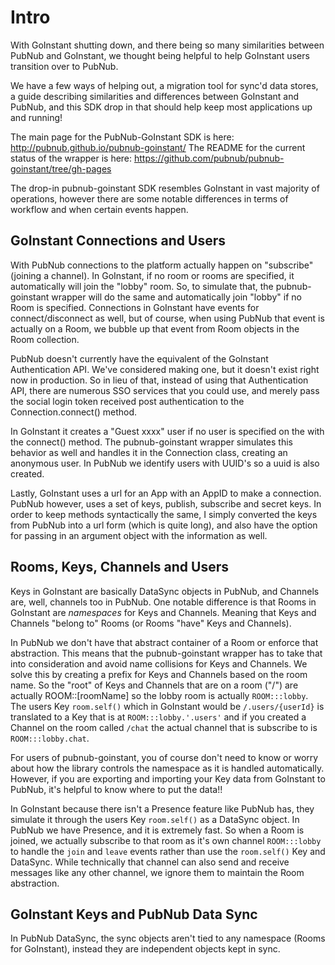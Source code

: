 # Intro 

With GoInstant shutting down, and there being so many similarities between PubNub and GoInstant, 
we thought being helpful to help GoInstant users transition over to PubNub.

We have a few ways of helping out, a migration tool for sync'd data stores, a guide describing
similarities and differences between GoInstant and PubNub, 
and this SDK drop in that should help keep most applications up and running!

The main page for the PubNub-GoInstant SDK is here: http://pubnub.github.io/pubnub-goinstant/
The README for the current status of the wrapper is here: https://github.com/pubnub/pubnub-goinstant/tree/gh-pages

The drop-in pubnub-goinstant SDK resembles GoInstant in vast majority of operations, however there are some notable differences in terms of workflow and when certain events happen.

## GoInstant Connections and Users

With PubNub connections to the platform actually happen on "subscribe" (joining a channel). In GoInstant, if no room or rooms are specified, it automatically will join the "lobby" room. So, to simulate that, the pubnub-goinstant wrapper will do the same and automatically join "lobby" if no Room is specified. Connections in GoInstant have events for connect/disconnect as well, but of course, when using PubNub that event is actually on a Room, we bubble up that event from Room objects in the Room collection.

PubNub doesn't currently have the equivalent of the GoInstant Authentication API. We've considered making one, but it doesn't exist right now in production. So in lieu of that, instead of using that Authentication API, there are numerous SSO services that you could use, and merely pass the social login token received post authentication to the Connection.connect() method. 

In GoInstant it creates a "Guest xxxx" user if no user is specified on the with the connect() method. The pubnub-goinstant wrapper simulates this behavior as well and handles it in the Connection class, creating an anonymous user. In PubNub we identify users with UUID's so a uuid is also created. 

Lastly, GoInstant uses a url for an App with an AppID to make a connection. PubNub however, uses a set of keys, publish, subscribe and secret keys. In order to keep methods syntactically the same, I simply converted the keys from PubNub into a url form (which is quite long), and also have the option for passing in an argument object with the information as well. 

## Rooms, Keys, Channels and Users

Keys in GoInstant are basically DataSync objects in PubNub, and Channels are, well, channels too in PubNub. One notable difference is that Rooms in GoInstant are *namespaces* for Keys and Channels. Meaning that Keys and Channels "belong to" Rooms (or Rooms "have" Keys and Channels). 

In PubNub we don't have that abstract container of a Room or enforce that abstraction.  This means that the pubnub-goinstant wrapper has to take that into consideration and avoid name collisions for Keys and Channels. We solve this by creating a prefix for Keys and Channels based on the room name. So the "root" of Keys and Channels that are on a room ("/") are actually ROOM::[roomName] so the lobby room is actually ```ROOM:::lobby```. The users Key ```room.self()``` which in GoInstant would be ```/.users/{userId}``` is translated to a Key that is at ```ROOM:::lobby.'.users'``` and if you created a Channel on the room called ```/chat``` the actual channel that is subscribe to is ```ROOM:::lobby.chat```. 

For users of pubnub-goinstant, you of course don't need to know or worry about how the library controls the namespace as it is handled automatically. However, if you are exporting and importing your Key data from GoInstant to PubNub, it's helpful to know where to put the data!!

In GoInstant because there isn't a Presence feature like PubNub has, they simulate it through the users Key ```room.self()``` as a DataSync object. In PubNub we have Presence, and it is extremely fast. So when a Room is joined, we actually subscribe to that room as it's own channel ```ROOM:::lobby``` to handle the ```join``` and ```leave``` events rather than use the ```room.self()``` Key and DataSync. While technically that channel can also send and receive messages like any other channel, we ignore them to maintain the Room abstraction.



## GoInstant Keys and PubNub Data Sync

In PubNub DataSync, the sync objects aren't tied to any namespace (Rooms for GoInstant), instead they are independent objects kept in sync. 
